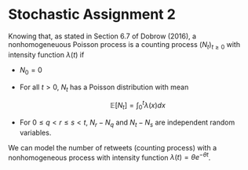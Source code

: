 # Stochastic Assignment 2

Knowing that, as stated in Section 6.7 of Dobrow (2016), a nonhomogeneuous Poisson process is a counting process $(N_t)_{t\geq0}$ with intensity function $\lambda(t)$ if

- $N_0 = 0$

- For all $t>0$, $N_t$ has a Poisson distribution with mean
  
  $$
  \mathbb{E}[N_t] = \int^t_0\lambda(x)dx
  $$

- For $0\leq q < r \leq s < t$, $N_r - N_q$ and $N_t - N_s$ are independent random variables.

We can model the number of retweets (counting process) with a nonhomogeneous process with intensity function $\lambda(t) = \theta e^{-\theta t}$.


